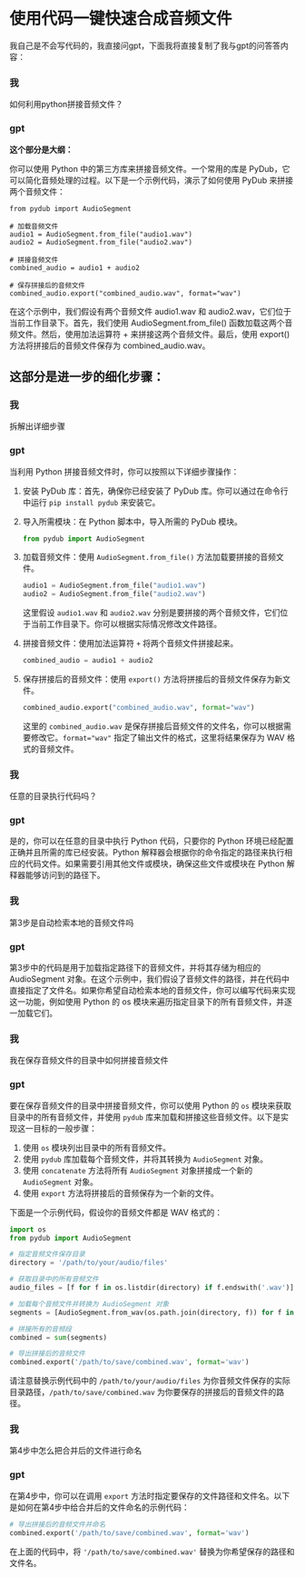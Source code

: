 # 使用代码一键快速合成音频文件
我自己是不会写代码的，我直接问gpt，下面我将直接复制了我与gpt的问答答内容：
### 我
如何利用python拼接音频文件？
### gpt
**这个部分是大纲：**

你可以使用 Python 中的第三方库来拼接音频文件。一个常用的库是 PyDub，它可以简化音频处理的过程。以下是一个示例代码，演示了如何使用 PyDub 来拼接两个音频文件：
```
from pydub import AudioSegment

# 加载音频文件
audio1 = AudioSegment.from_file("audio1.wav")
audio2 = AudioSegment.from_file("audio2.wav")

# 拼接音频文件
combined_audio = audio1 + audio2

# 保存拼接后的音频文件
combined_audio.export("combined_audio.wav", format="wav")
```

在这个示例中，我们假设有两个音频文件 audio1.wav 和 audio2.wav，它们位于当前工作目录下。首先，我们使用 AudioSegment.from_file() 函数加载这两个音频文件。然后，使用加法运算符 + 来拼接这两个音频文件。最后，使用 export() 方法将拼接后的音频文件保存为 combined_audio.wav。


## 这部分是进一步的细化步骤：
### 我
拆解出详细步骤
### gpt
当利用 Python 拼接音频文件时，你可以按照以下详细步骤操作：

1. 安装 PyDub 库：首先，确保你已经安装了 PyDub 库。你可以通过在命令行中运行 `pip install pydub` 来安装它。

2. 导入所需模块：在 Python 脚本中，导入所需的 PyDub 模块。

   ```python
   from pydub import AudioSegment
   ```

3. 加载音频文件：使用 `AudioSegment.from_file()` 方法加载要拼接的音频文件。

   ```python
   audio1 = AudioSegment.from_file("audio1.wav")
   audio2 = AudioSegment.from_file("audio2.wav")
   ```

   这里假设 `audio1.wav` 和 `audio2.wav` 分别是要拼接的两个音频文件，它们位于当前工作目录下。你可以根据实际情况修改文件路径。

4. 拼接音频文件：使用加法运算符 `+` 将两个音频文件拼接起来。

   ```python
   combined_audio = audio1 + audio2
   ```

5. 保存拼接后的音频文件：使用 `export()` 方法将拼接后的音频文件保存为新文件。

   ```python
   combined_audio.export("combined_audio.wav", format="wav")
   ```

   这里的 `combined_audio.wav` 是保存拼接后音频文件的文件名，你可以根据需要修改它。`format="wav"` 指定了输出文件的格式，这里将结果保存为 WAV 格式的音频文件。

### 我
任意的目录执行代码吗？
### gpt
是的，你可以在任意的目录中执行 Python 代码，只要你的 Python 环境已经配置正确并且所需的库已经安装。Python 解释器会根据你的命令指定的路径来执行相应的代码文件。如果需要引用其他文件或模块，确保这些文件或模块在 Python 解释器能够访问到的路径下。
### 我
第3步是自动检索本地的音频文件吗
### gpt
第3步中的代码是用于加载指定路径下的音频文件，并将其存储为相应的 AudioSegment 对象。在这个示例中，我们假设了音频文件的路径，并在代码中直接指定了文件名。如果你希望自动检索本地的音频文件，你可以编写代码来实现这一功能，例如使用 Python 的 os 模块来遍历指定目录下的所有音频文件，并逐一加载它们。
### 我
我在保存音频文件的目录中如何拼接音频文件
### gpt
要在保存音频文件的目录中拼接音频文件，你可以使用 Python 的 `os` 模块来获取目录中的所有音频文件，并使用 `pydub` 库来加载和拼接这些音频文件。以下是实现这一目标的一般步骤：

1. 使用 `os` 模块列出目录中的所有音频文件。
2. 使用 `pydub` 库加载每个音频文件，并将其转换为 `AudioSegment` 对象。
3. 使用 `concatenate` 方法将所有 `AudioSegment` 对象拼接成一个新的 `AudioSegment` 对象。
4. 使用 `export` 方法将拼接后的音频保存为一个新的文件。

下面是一个示例代码，假设你的音频文件都是 WAV 格式的：

```python
import os
from pydub import AudioSegment

# 指定音频文件保存目录
directory = '/path/to/your/audio/files'

# 获取目录中的所有音频文件
audio_files = [f for f in os.listdir(directory) if f.endswith('.wav')]

# 加载每个音频文件并转换为 AudioSegment 对象
segments = [AudioSegment.from_wav(os.path.join(directory, f)) for f in audio_files]

# 拼接所有的音频段
combined = sum(segments)

# 导出拼接后的音频文件
combined.export('/path/to/save/combined.wav', format='wav')
```

请注意替换示例代码中的 `/path/to/your/audio/files` 为你音频文件保存的实际目录路径，`/path/to/save/combined.wav` 为你要保存的拼接后的音频文件的路径。
### 我
第4步中怎么把合并后的文件进行命名
### gpt
在第4步中，你可以在调用 `export` 方法时指定要保存的文件路径和文件名。以下是如何在第4步中给合并后的文件命名的示例代码：

```python
# 导出拼接后的音频文件并命名
combined.export('/path/to/save/combined.wav', format='wav')
```

在上面的代码中，将 `'/path/to/save/combined.wav'` 替换为你希望保存的路径和文件名。